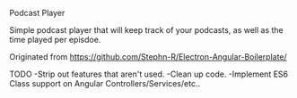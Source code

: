 Podcast Player

Simple podcast player that will keep track of your podcasts, as well as the time played per episdoe.

Originated from https://github.com/Stephn-R/Electron-Angular-Boilerplate/

TODO
-Strip out features that aren't used.
-Clean up code.
-Implement ES6 Class support on Angular Controllers/Services/etc..